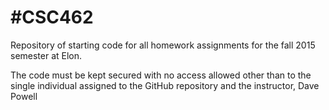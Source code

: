 #CSC462
=======

Repository of starting code for all homework assignments for the fall 2015 semester at Elon. 

The code must be kept secured with no access allowed other than to the single individual 
assigned to the GitHub repository and the instructor, Dave Powell
